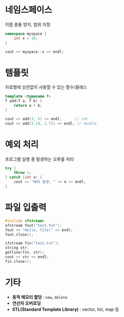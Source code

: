 # 네임스페이스

이름 충돌 방지, 범위 지정

```cpp
namespace myspace {
    int x = 10;
}

cout << myspace::x << endl;
```




# 템플릿

자료형에 상관없이 사용할 수 있는 함수/클래스

```cpp
template <typename T>
T add(T a, T b) {
    return a + b;
}

cout << add(3, 5) << endl;      // int
cout << add(3.14, 2.71) << endl; // double
```



# 예외 처리

프로그램 실행 중 발생하는 오류를 처리

```cpp
try {
    throw 1;
} catch (int e) {
    cout << "예외 발생: " << e << endl;
}
```




# 파일 입출력

```cpp
#include <fstream>
ofstream fout("test.txt");
fout << "Hello, file!" << endl;
fout.close();

ifstream fin("test.txt");
string str;
getline(fin, str);
cout << str << endl;
fin.close();
```




# 기타

- **동적 메모리 할당** : `new`, `delete`
- **연산자 오버로딩**
- **STL(Standard Template Library)** : vector, list, map 등
